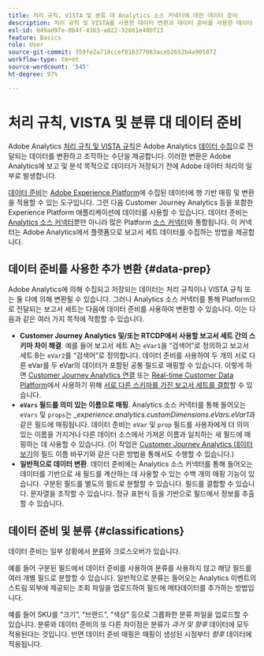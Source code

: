 ```yaml
---
title: 처리 규칙, VISTA 및 분류 대 Analytics 소스 커넥터에 대한 데이터 준비
description: 처리 규칙 및 VISTA를 사용한 데이터 변환과 데이터 준비를 사용한 데이터 변환에 대해 알아보기
exl-id: 049ad97e-0b4f-4163-a022-32661e48bf13
feature: Basics
role: User
source-git-commit: 359fe2a718ccef816377083aceb2652b4a905072
workflow-type: tm+mt
source-wordcount: '545'
ht-degree: 97%

---
```


# 처리 규칙, VISTA 및 분류 대 데이터 준비

Adobe Analytics [처리 규칙 및 VISTA 규칙](https://experienceleague.adobe.com/docs/analytics/admin/admin-tools/processing-rules/processing-rules-configuration/processing-rule-order.html)은 Adobe Analytics [데이터 수집](https://experienceleague.adobe.com/docs/analytics/analyze/reports-analytics/reporting-interface/overview-data-collection.html?lang=ko-KR)으로 전달되는 데이터를 변환하고 조작하는 수단을 제공합니다. 이러한 변환은 Adobe Analytics에 보고 및 분석 목적으로 데이터가 저장되기 전에 Adobe 데이터 처리의 일부로 발생합니다.

[데이터 준비](https://experienceleague.adobe.com/docs/experience-platform/data-prep/home.html?lang=ko-KR)는 [Adobe Experience Platform](https://experienceleague.adobe.com/docs/experience-platform.html)에 수집된 데이터에 행 기반 매핑 및 변환을 적용할 수 있는 도구입니다. 그런 다음 Customer Journey Analytics 등을 포함한 Experience Platform 애플리케이션에 데이터를 사용할 수 있습니다. 데이터 준비는 [Analytics 소스 커넥터](https://experienceleague.adobe.com/docs/experience-platform/sources/ui-tutorials/create/adobe-applications/analytics.html)뿐만 아니라 많은 Platform [소스 커넥터](https://experienceleague.adobe.com/docs/experience-platform/sources/home.html?lang=ko)와 통합됩니다. 이 커넥터는 Adobe Analytics에서 플랫폼으로 보고서 세트 데이터를 수집하는 방법을 제공합니다.

## 데이터 준비를 사용한 추가 변환 {#data-prep}

Adobe Analytics에 의해 수집되고 저장되는 데이터는 처리 규칙이나 VISTA 규칙 또는 둘 다에 의해 변환될 수 있습니다. 그러나 Analytics 소스 커넥터를 통해 Platform으로 전달되는 보고서 세트는 다음에 데이터 준비를 사용하여 변환할 수 있습니다. 이는 다음과 같은 여러 가지 목적에 적합할 수 있습니다.

* **Customer Journey Analytics 및/또는 RTCDP에서 사용할 보고서 세트 간의 스키마 차이 해결**. 예를 들어 보고서 세트 A는 `eVar1`을 “검색어”로 정의하고 보고서 세트 B는 `eVar2`를 “검색어”로 정의합니다. 데이터 준비를 사용하여 두 개의 서로 다른 eVar를 두 eVar의 데이터가 포함된 공통 필드로 매핑할 수 있습니다. 이렇게 하면 [Customer Journey Analytics 연결](https://experienceleague.adobe.com/docs/analytics-platform/using/cja-usecases/combine-report-suites.html) 또는 [Real-time Customer Data Platform](/help/connections/overview.md)에서 사용하기 위해 [서로 다른 스키마를 가진 보고서 세트를 결합](https://experienceleague.adobe.com/docs/platform-learn/tutorials/application-services/rtcdp/understanding-the-real-time-customer-data-platform.html)할 수 있습니다.
* **`eVars` 필드를 의미 있는 이름으로 매핑**. Analytics 소스 커넥터를 통해 들어오는 `eVars` 및 `props`는 _\_experience.analytics.customDimensions.eVars.eVar1_&#x200B;과 같은 필드에 매핑됩니다. 데이터 준비는 `eVar` 및 `prop` 필드를 사용자에게 더 의미 있는 이름을 가지거나 다른 데이터 소스에서 가져온 이름과 일치하는 새 필드에 매핑하는 데 사용할 수 있습니다. (이 작업은 [Customer Journey Analytics 데이터 보기](/help/data-views/create-dataview.md)의 필드 이름 바꾸기와 같은 다른 방법을 통해서도 수행할 수 있습니다.)
* **일반적으로 데이터 변환**. 데이터 준비에는 Analytics 소스 커넥터를 통해 들어오는 데이터를 기반으로 새 필드를 계산하는 데 사용할 수 있는 수백 개의 매핑 기능이 있습니다. 구분된 필드를 별도의 필드로 분할할 수 있습니다. 필드를 결합할 수 있습니다. 문자열을 조작할 수 있습니다. 정규 표현식 등을 기반으로 필드에서 정보를 추출할 수 있습니다.

## 데이터 준비 및 분류 {#classifications}

데이터 준비는 일부 상황에서 [분류](https://experienceleague.adobe.com/docs/analytics/components/classifications/c-classifications.html)와 크로스오버가 있습니다.

예를 들어 구분된 필드에서 데이터 준비를 사용하여 분류를 사용하지 않고 해당 필드를 여러 개별 필드로 분할할 수 있습니다. 일반적으로 분류는 들어오는 Analytics 이벤트의 스트림 외부에 제공되는 조회 파일을 업로드하여 필드에 메타데이터를 추가하는 방법입니다.

예를 들어 SKU를 “크기”, “브랜드”, “색상” 등으로 그룹화한 분류 파일을 업로드할 수 있습니다. 분류와 데이터 준비의 또 다른 차이점은 분류가 _과거 및 향후_ 데이터에 모두 적용된다는 것입니다. 반면 데이터 준비 매핑은 매핑이 생성된 시점부터 _향후_ 데이터에 적용됩니다.
